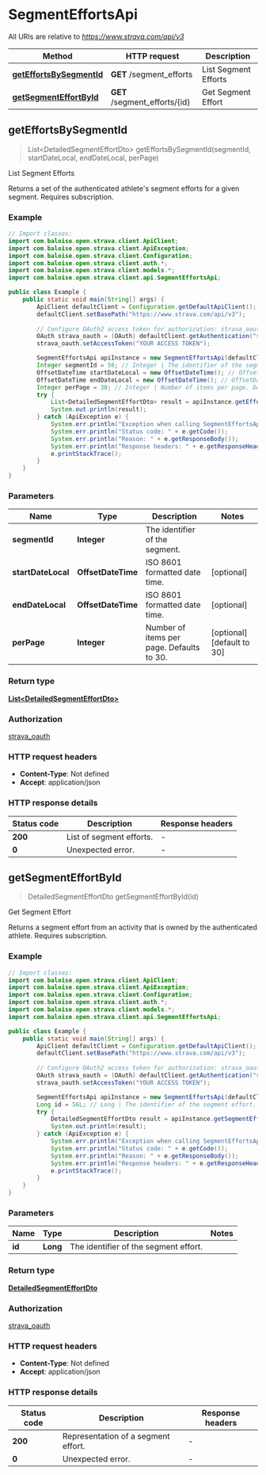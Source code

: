 # SegmentEffortsApi

All URIs are relative to *https://www.strava.com/api/v3*

Method | HTTP request | Description
------------- | ------------- | -------------
[**getEffortsBySegmentId**](SegmentEffortsApi.md#getEffortsBySegmentId) | **GET** /segment_efforts | List Segment Efforts
[**getSegmentEffortById**](SegmentEffortsApi.md#getSegmentEffortById) | **GET** /segment_efforts/{id} | Get Segment Effort



## getEffortsBySegmentId

> List&lt;DetailedSegmentEffortDto&gt; getEffortsBySegmentId(segmentId, startDateLocal, endDateLocal, perPage)

List Segment Efforts

Returns a set of the authenticated athlete&#39;s segment efforts for a given segment.  Requires subscription.

### Example

```java
// Import classes:
import com.baloise.open.strava.client.ApiClient;
import com.baloise.open.strava.client.ApiException;
import com.baloise.open.strava.client.Configuration;
import com.baloise.open.strava.client.auth.*;
import com.baloise.open.strava.client.models.*;
import com.baloise.open.strava.client.api.SegmentEffortsApi;

public class Example {
    public static void main(String[] args) {
        ApiClient defaultClient = Configuration.getDefaultApiClient();
        defaultClient.setBasePath("https://www.strava.com/api/v3");
        
        // Configure OAuth2 access token for authorization: strava_oauth
        OAuth strava_oauth = (OAuth) defaultClient.getAuthentication("strava_oauth");
        strava_oauth.setAccessToken("YOUR ACCESS TOKEN");

        SegmentEffortsApi apiInstance = new SegmentEffortsApi(defaultClient);
        Integer segmentId = 56; // Integer | The identifier of the segment.
        OffsetDateTime startDateLocal = new OffsetDateTime(); // OffsetDateTime | ISO 8601 formatted date time.
        OffsetDateTime endDateLocal = new OffsetDateTime(); // OffsetDateTime | ISO 8601 formatted date time.
        Integer perPage = 30; // Integer | Number of items per page. Defaults to 30.
        try {
            List<DetailedSegmentEffortDto> result = apiInstance.getEffortsBySegmentId(segmentId, startDateLocal, endDateLocal, perPage);
            System.out.println(result);
        } catch (ApiException e) {
            System.err.println("Exception when calling SegmentEffortsApi#getEffortsBySegmentId");
            System.err.println("Status code: " + e.getCode());
            System.err.println("Reason: " + e.getResponseBody());
            System.err.println("Response headers: " + e.getResponseHeaders());
            e.printStackTrace();
        }
    }
}
```

### Parameters


Name | Type | Description  | Notes
------------- | ------------- | ------------- | -------------
 **segmentId** | **Integer**| The identifier of the segment. |
 **startDateLocal** | **OffsetDateTime**| ISO 8601 formatted date time. | [optional]
 **endDateLocal** | **OffsetDateTime**| ISO 8601 formatted date time. | [optional]
 **perPage** | **Integer**| Number of items per page. Defaults to 30. | [optional] [default to 30]

### Return type

[**List&lt;DetailedSegmentEffortDto&gt;**](DetailedSegmentEffortDto.md)

### Authorization

[strava_oauth](../README.md#strava_oauth)

### HTTP request headers

- **Content-Type**: Not defined
- **Accept**: application/json

### HTTP response details
| Status code | Description | Response headers |
|-------------|-------------|------------------|
| **200** | List of segment efforts. |  -  |
| **0** | Unexpected error. |  -  |


## getSegmentEffortById

> DetailedSegmentEffortDto getSegmentEffortById(id)

Get Segment Effort

Returns a segment effort from an activity that is owned by the authenticated athlete. Requires subscription.

### Example

```java
// Import classes:
import com.baloise.open.strava.client.ApiClient;
import com.baloise.open.strava.client.ApiException;
import com.baloise.open.strava.client.Configuration;
import com.baloise.open.strava.client.auth.*;
import com.baloise.open.strava.client.models.*;
import com.baloise.open.strava.client.api.SegmentEffortsApi;

public class Example {
    public static void main(String[] args) {
        ApiClient defaultClient = Configuration.getDefaultApiClient();
        defaultClient.setBasePath("https://www.strava.com/api/v3");
        
        // Configure OAuth2 access token for authorization: strava_oauth
        OAuth strava_oauth = (OAuth) defaultClient.getAuthentication("strava_oauth");
        strava_oauth.setAccessToken("YOUR ACCESS TOKEN");

        SegmentEffortsApi apiInstance = new SegmentEffortsApi(defaultClient);
        Long id = 56L; // Long | The identifier of the segment effort.
        try {
            DetailedSegmentEffortDto result = apiInstance.getSegmentEffortById(id);
            System.out.println(result);
        } catch (ApiException e) {
            System.err.println("Exception when calling SegmentEffortsApi#getSegmentEffortById");
            System.err.println("Status code: " + e.getCode());
            System.err.println("Reason: " + e.getResponseBody());
            System.err.println("Response headers: " + e.getResponseHeaders());
            e.printStackTrace();
        }
    }
}
```

### Parameters


Name | Type | Description  | Notes
------------- | ------------- | ------------- | -------------
 **id** | **Long**| The identifier of the segment effort. |

### Return type

[**DetailedSegmentEffortDto**](DetailedSegmentEffortDto.md)

### Authorization

[strava_oauth](../README.md#strava_oauth)

### HTTP request headers

- **Content-Type**: Not defined
- **Accept**: application/json

### HTTP response details
| Status code | Description | Response headers |
|-------------|-------------|------------------|
| **200** | Representation of a segment effort. |  -  |
| **0** | Unexpected error. |  -  |

